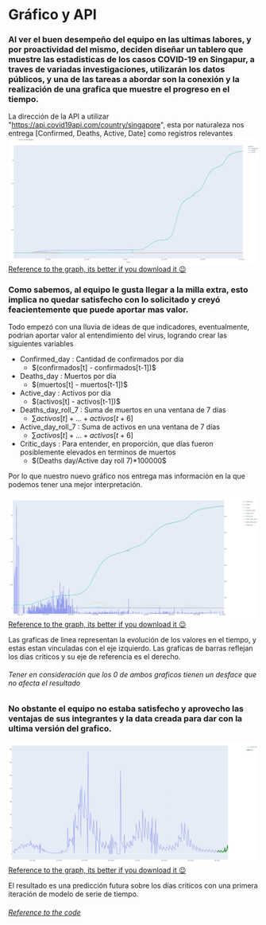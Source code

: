 # Gráfico y API
### Al ver el buen desempeño del equipo en las ultimas labores, y por proactividad del mismo, deciden diseñar un tablero que muestre las estadisticas de los casos COVID-19 en Singapur, a traves de variadas investigaciones, utilizarán los datos públicos, y una de las tareas a abordar son la conexión y la realización de una grafica que muestre el progreso en el tiempo.

La dirección de la API a utilizar "https://api.covid19api.com/country/singapore", esta por naturaleza nos entrega [Confirmed, Deaths, Active, Date] como registros relevantes
![Time_serie](time_serie.jpg "Time Serie")
[Reference to the graph, its better if you download it :wink: ](time_serie.html "download")

### Como sabemos, al equipo le gusta llegar a la milla extra, esto implica no quedar satisfecho con lo solicitado y creyó feacientemente que puede aportar mas valor.

Todo empezó con una lluvia de ideas de que indicadores, eventualmente, podrian aportar valor al entendimiento del virus, logrando crear las siguientes variables
* Confirmed_day : Cantidad de confirmados por día 
	* $\(confirmados[t] - confirmados[t-1])\$
* Deaths_day : Muertos por día 
	* $\(muertos[t] - muertos[t-1])\$
* Active_day : Activos por día 
	* $\(activos[t] - activos[t-1])\$
* Deaths_day_roll_7 : Suma de muertos en una ventana de 7 días 
	* $\sum activos[t] + ... + activos[t+6]$
* Active_day_roll_7 : Suma de activos en una ventana de 7 días 
	* $\sum activos[t] + ... + activos[t+6]$
* Critic_days : Para entender, en proporción, que días fueron posiblemente elevados en terminos de muertos
	* $\(Deaths day/Active day roll 7)*100000\$

Por lo que nuestro nuevo gráfico nos entrega mas información en la que podemos tener una mejor interpretación.

![all data](all_data.jpg "All data")
[Reference to the graph, its better if you download it :wink: ](all_data.html "download")

Las graficas de linea representan la evolución de los valores en el tiempo, y estas estan vinculadas con el eje izquierdo.
Las graficas de barras reflejan los días criticos y su eje de referencia es el derecho.
###### Tener en consideración que los 0 de ambos graficos tienen un desface que no afecta el resultado

### No obstante el equipo no estaba satisfecho y aprovecho las ventajas de sus integrantes y la data creada para dar con la ultima versión del grafico.

![graph_with_prediction](graph_with_prediction.jpg "graph_with_prediction")
[Reference to the graph, its better if you download it :wink: ](graph_with_prediction.html "download")

El resultado es una predicción futura sobre los días criticos con una primera iteración de modelo de serie de tiempo.

###### [Reference to the code ](code/README.md "README")
